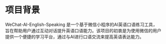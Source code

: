 <h1>项目背景</h1>
<p>WeChat-AI-English-Speaking 是一个基于微信小程序的AI英语口语练习工具，旨在帮助用户通过互动对话提升英语口语能力。该项目的初衷是为使用微信的用户提供一个便捷的学习平台，通过与AI进行口语交流来提高英语表达能力。
</p>
